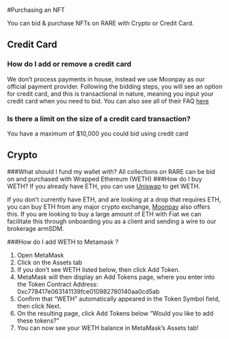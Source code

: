 #Purchasing an NFT



You can bid & purchase NFTs on RARE with Crypto or Credit Card. 

## Credit Card
### How do I add or remove a credit card
We don’t process payments in house, instead we use Moonpay  as our official payment provider. Following the bidding steps, you will see an option for credit card, and this is transactional in nature, meaning you input your credit card when you need to bid. You can also see all of their FAQ [here](https://support.moonpay.com/hc/en-gb/categories/360001595097-Customer-Support-Help-Centre)

### Is there a limit on the size of a credit card transaction?
You have a maximum of $10,000 you could bid using credit card


## Crypto 
###What should I fund my wallet with? 
All collections on RARE can be bid on and purchased with Wrapped Ethereum (WETH)
###How do I buy WETH? 
If you already have ETH, you can use [Uniswap](https://app.uniswap.org/#/swap) to get WETH.

If you don’t currently have ETH, and are looking at a drop that requires ETH, you can buy ETH from any major crypto exchange, [Moonpay](https://www.moonpay.com/) also offers this. If you are looking to buy a large amount of ETH with Fiat we can facilitate this through onboarding you as a client and sending a wire to our brokerage armSDM.


###How do I add WETH to Metamask ?

1. Open MetaMask 
2. Click on the Assets tab 
3. If you don’t see WETH listed below, then click Add Token. 
4. MetaMask will then display an Add Tokens page, where you enter into the Token Contract Address: 0xc778417e063141139fce010982780140aa0cd5ab 
5. Confirm that “WETH” automatically appeared in the Token Symbol field, then click Next.
6. On the resulting page, click Add Tokens below “Would you like to add these tokens?” 
7. You can now see your WETH balance in MetaMask’s Assets tab! 